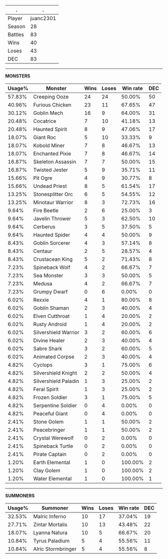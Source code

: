 .|.
|-|-
Player|juanc2301
Season|28
Battles|83
Wins|40
Loses|43
DEC|83

---
**MONSTERS**

Usage%|Monster|Wins|Loses|Win rate|DEC|
-|-|-|-|-|-|
57.83%|Creeping Ooze|24|24|50.00%|50|
40.96%|Furious Chicken|23|11|67.65%|47|
30.12%|Goblin Mech|16|9|64.00%|31|
20.48%|Cocatrice|7|10|41.18%|13|
20.48%|Haunted Spirit|8|9|47.06%|17|
18.07%|Giant Roc|5|10|33.33%|9|
18.07%|Kobold Miner|7|8|46.67%|13|
18.07%|Enchanted Pixie|7|8|46.67%|14|
16.87%|Skeleton Assassin|7|7|50.00%|15|
16.87%|Twisted Jester|5|9|35.71%|11|
15.66%|Pit Ogre|4|9|30.77%|8|
15.66%|Undead Priest|8|5|61.54%|17|
13.25%|Stonesplitter Orc|6|5|54.55%|12|
13.25%|Minotaur Warrior|8|3|72.73%|16|
9.64%|Fire Beetle|2|6|25.00%|3|
9.64%|Javelin Thrower|5|3|62.50%|10|
9.64%|Cerberus|3|5|37.50%|5|
9.64%|Haunted Spider|4|4|50.00%|9|
8.43%|Goblin Sorcerer|4|3|57.14%|8|
8.43%|Centaur|2|5|28.57%|4|
8.43%|Crustacean King|5|2|71.43%|8|
7.23%|Spineback Wolf|4|2|66.67%|7|
7.23%|Sea Monster|3|3|50.00%|5|
7.23%|Medusa|4|2|66.67%|7|
7.23%|Grumpy Dwarf|0|6|0.00%|0|
6.02%|Rexxie|4|1|80.00%|8|
6.02%|Goblin Shaman|2|3|40.00%|4|
6.02%|Elven Cutthroat|1|4|20.00%|2|
6.02%|Rusty Android|1|4|20.00%|2|
6.02%|Silvershield Warrior|3|2|60.00%|6|
6.02%|Divine Healer|2|3|40.00%|4|
6.02%|Sabre Shark|3|2|60.00%|5|
6.02%|Animated Corpse|2|3|40.00%|4|
4.82%|Cyclops|3|1|75.00%|6|
4.82%|Silvershield Knight|2|2|50.00%|4|
4.82%|Silvershield Paladin|1|3|25.00%|2|
4.82%|Feral Spirit|1|3|25.00%|2|
4.82%|Frozen Soldier|3|1|75.00%|5|
4.82%|Serpentine Soldier|0|4|0.00%|0|
4.82%|Peaceful Giant|0|4|0.00%|0|
2.41%|Stone Golem|1|1|50.00%|2|
2.41%|Peacebringer|1|1|50.00%|2|
2.41%|Crystal Werewolf|0|2|0.00%|0|
2.41%|Spineback Turtle|0|2|0.00%|0|
2.41%|Pirate Captain|0|2|0.00%|0|
1.20%|Earth Elemental|1|0|100.00%|2|
1.20%|Clay Golem|1|0|100.00%|2|
1.20%|Water Elemental|1|0|100.00%|1|

---
**SUMMONERS**

Usage%|Summoner|Wins|Loses|Win rate|DEC|
-|-|-|-|-|-|
32.53%|Malric Inferno|10|17|37.04%|19|
27.71%|Zintar Mortalis|10|13|43.48%|22|
18.07%|Lyanna Natura|10|5|66.67%|20|
10.84%|Tyrus Paladium|5|4|55.56%|11|
10.84%|Alric Stormbringer|5|4|55.56%|8|
